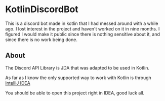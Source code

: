 # KotlinDiscordBot

This is a discord bot made in kotlin that I had messed around with a while ago.  I lost interest in the project and haven't worked on it in nine months.  I figured I would make it public since there is nothing sensitive about it, and since there is no work being done.

## About

The Discord API Library is JDA that was adapted to be used in Kotlin.

As far as I know the only supported way to work with Kotlin is through [IntelliJ IDEA](https://www.jetbrains.com/idea/)

You should be able to open this project right in IDEA, good luck all.
